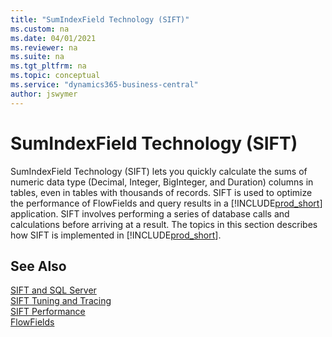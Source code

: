 ```yaml
---
title: "SumIndexField Technology (SIFT)"
ms.custom: na
ms.date: 04/01/2021
ms.reviewer: na
ms.suite: na
ms.tgt_pltfrm: na
ms.topic: conceptual
ms.service: "dynamics365-business-central"
author: jswymer
---
```

# SumIndexField Technology (SIFT)
SumIndexField Technology \(SIFT\) lets you quickly calculate the sums of numeric data type \(Decimal, Integer, BigInteger, and Duration\) columns in tables, even in tables with thousands of records. SIFT is used to optimize the performance of FlowFields and query results in a [!INCLUDE[prod_short](includes/prod_short.md)] application. SIFT involves performing a series of database calls and calculations before arriving at a result. The topics in this section describes how SIFT is implemented in [!INCLUDE[prod_short](includes/prod_short.md)].  
  
## See Also  

[SIFT and SQL Server](devenv-sift-and-sql-server.md)  
[SIFT Tuning and Tracing](devenv-sift-tuning-and-tracing.md)  
[SIFT Performance](devenv-sift-performance.md)  
[FlowFields](devenv-flowfields.md)